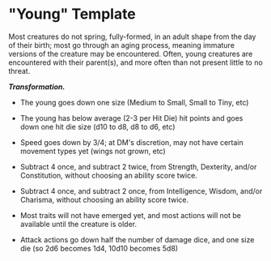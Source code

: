 # "Young" Template
Most creatures do not spring, fully-formed, in an adult shape from the day of their birth; most go through an aging process, meaning immature versions of the creature may be encountered. Often, young creatures are encountered with their parent(s), and more often than not present little to no threat.

***Transformation.***
* The young goes down one size (Medium to Small, Small to Tiny, etc)

* The young has below average (2-3 per Hit Die) hit points and goes down one hit die size (d10 to d8, d8 to d6, etc)

* Speed goes down by 3/4; at DM's discretion, may not have certain movement types yet (wings not grown, etc)

* Subtract 4 once, and subtract 2 twice, from Strength, Dexterity, and/or Constitution, without choosing an ability score twice.

* Subtract 4 once, and subtract 2 once, from Intelligence, Wisdom, and/or Charisma, without choosing an ability score twice.

* Most traits will not have emerged yet, and most actions will not be available until the creature is older.

* Attack actions go down half the number of damage dice, and one size die (so 2d6 becomes 1d4, 10d10 becomes 5d8)